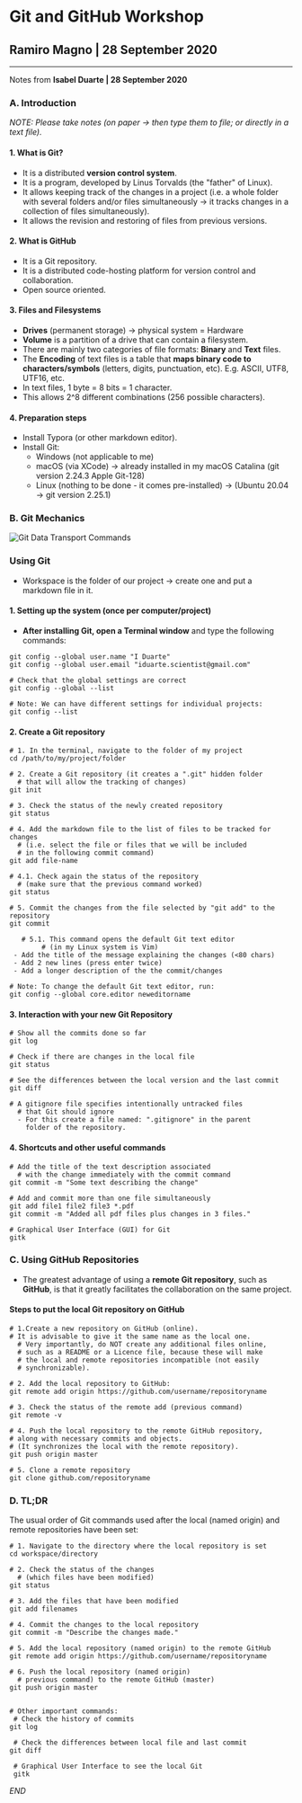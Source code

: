 # Git and GitHub Workshop

## Ramiro Magno | 28 September 2020
---
Notes from **Isabel Duarte | 28 September 2020**

### A. Introduction
*NOTE: Please take notes (on paper -> then type them to file; or directly in a text file).*

#### 1. What is Git?
+ It is a distributed **version control system**.
+ It is a program, developed by Linus Torvalds (the "father" of Linux).
+ It allows keeping track of the changes in a project (i.e. a whole folder with several folders and/or files simultaneously -> it tracks changes in a collection of files simultaneously).
+ It allows the revision and restoring of files from previous versions.

#### 2. What is GitHub
+ It is a Git repository.
+ It is a distributed code-hosting platform for version control and collaboration.
+ Open source oriented.

#### 3. Files and Filesystems
+ **Drives** (permanent storage) -> physical system = Hardware
+ **Volume** is a partition of a drive that can contain a filesystem.
+ There are mainly two categories of file formats: **Binary** and **Text** files.
+ The **Encoding** of text files is a table that **maps binary code to characters/symbols** (letters, digits, punctuation, etc). E.g. ASCII, UTF8, UTF16, etc.  
+ In text files, 1 byte = 8 bits = 1 character.
+ This allows 2^8 different combinations (256 possible characters).  

#### 4. Preparation steps
+ Install Typora (or other markdown editor).
+ Install Git:   
  - Windows (not applicable to me)   
  - macOS (via XCode) -> already installed in my macOS Catalina (git version 2.24.3 Apple Git-128)
  - Linux (nothing to be done - it comes pre-installed) -> (Ubuntu 20.04 -> git version 2.25.1)

### B. Git Mechanics
![Git Data Transport Commands](./git-mechanics.png)

### Using Git
+ Workspace is the folder of our project -> create one and put a markdown file in it.

#### 1. Setting up the system (once per computer/project)

+ **After installing Git, open a Terminal window** and type the following commands:

```
git config --global user.name "I Duarte"
git config --global user.email "iduarte.scientist@gmail.com"

# Check that the global settings are correct
git config --global --list

# Note: We can have different settings for individual projects:
git config --list

```

#### 2. Create a Git repository

```
# 1. In the terminal, navigate to the folder of my project
cd /path/to/my/project/folder

# 2. Create a Git repository (it creates a ".git" hidden folder
  # that will allow the tracking of changes)
git init

# 3. Check the status of the newly created repository
git status

# 4. Add the markdown file to the list of files to be tracked for changes
  # (i.e. select the file or files that we will be included
  # in the following commit command)
git add file-name

# 4.1. Check again the status of the repository
  # (make sure that the previous command worked)
git status

# 5. Commit the changes from the file selected by "git add" to the repository
git commit

   # 5.1. This command opens the default Git text editor
        # (in my Linux system is Vim)
 - Add the title of the message explaining the changes (<80 chars)
 - Add 2 new lines (press enter twice)
 - Add a longer description of the the commit/changes

# Note: To change the default Git text editor, run:
git config --global core.editor neweditorname

```

#### 3. Interaction with your new Git Repository

```
# Show all the commits done so far
git log

# Check if there are changes in the local file
git status

# See the differences between the local version and the last commit
git diff

# A gitignore file specifies intentionally untracked files
  # that Git should ignore
  - For this create a file named: ".gitignore" in the parent
    folder of the repository.

```

#### 4. Shortcuts and other useful commands

```
# Add the title of the text description associated
  # with the change immediately with the commit command
git commit -m "Some text describing the change"

# Add and commit more than one file simultaneously
git add file1 file2 file3 *.pdf
git commit -m "Added all pdf files plus changes in 3 files."

# Graphical User Interface (GUI) for Git
gitk

```

### C. Using GitHub Repositories

+ The greatest advantage of using a **remote Git repository**, such as **GitHub**, is that it greatly facilitates the collaboration on the same project.

#### Steps to put the local Git repository on GitHub
```
# 1.Create a new repository on GitHub (online).
# It is advisable to give it the same name as the local one.
  # Very importantly, do NOT create any additional files online,
  # such as a README or a Licence file, because these will make
  # the local and remote repositories incompatible (not easily
  # synchronizable).

# 2. Add the local repository to GitHub:
git remote add origin https://github.com/username/repositoryname

# 3. Check the status of the remote add (previous command)
git remote -v

# 4. Push the local repository to the remote GitHub repository,
# along with necessary commits and objects.
# (It synchronizes the local with the remote repository).
git push origin master

# 5. Clone a remote repository
git clone github.com/repositoryname

```

### D. TL;DR

The usual order of Git commands used after the local (named origin) and remote repositories have been set:

```
# 1. Navigate to the directory where the local repository is set
cd workspace/directory

# 2. Check the status of the changes
  # (which files have been modified)
git status

# 3. Add the files that have been modified
git add filenames

# 4. Commit the changes to the local repository
git commit -m "Describe the changes made."

# 5. Add the local repository (named origin) to the remote GitHub
git remote add origin https://github.com/username/repositoryname

# 6. Push the local repository (named origin)
  # previous command) to the remote GitHub (master)
git push origin master  


# Other important commands:
 # Check the history of commits
git log

 # Check the differences between local file and last commit
git diff

 # Graphical User Interface to see the local Git
 gitk 

```

_END_
